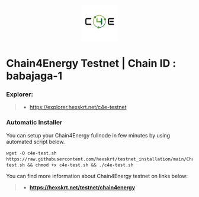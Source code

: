 <p align="center">
  <img height="100" height="auto" src="https://github.com/hexskrt/logos/blob/main/c4e.jpg?raw=true">
</p>

# Chain4Energy Testnet | Chain ID : babajaga-1

### Explorer:
>-  https://explorer.hexskrt.net/c4e-testnet

### Automatic Installer
You can setup your Chain4Energy fullnode in few minutes by using automated script below.
```
wget -O c4e-test.sh https://raw.githubusercontent.com/hexskrt/testnet_installation/main/Chain4Energy/c4e-test.sh && chmod +x c4e-test.sh && ./c4e-test.sh
```

You can find more information about Chain4Energy testnet on links below:

>- **https://hexskrt.net/testnet/chain4energy**
